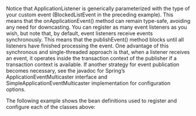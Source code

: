 Notice that ApplicationListener is generically parameterized with the type of your custom event (BlockedListEvent in the preceding example). This means that the onApplicationEvent() method can remain type-safe, avoiding any need for downcasting. You can register as many event listeners as you wish, but note that, by default, event listeners receive events synchronously. This means that the publishEvent() method blocks until all listeners have finished processing the event. One advantage of this synchronous and single-threaded approach is that, when a listener receives an event, it operates inside the transaction context of the publisher if a transaction context is available. If another strategy for event publication becomes necessary, see the javadoc for Spring’s ApplicationEventMulticaster interface and SimpleApplicationEventMulticaster implementation for configuration options.

The following example shows the bean definitions used to register and configure each of the classes above: